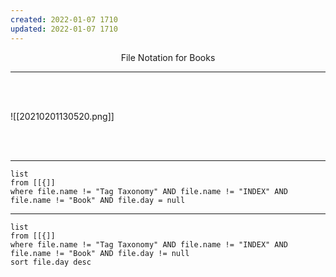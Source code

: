 ```yaml
---
created: 2022-01-07 1710
updated: 2022-01-07 1710
---
```

<center>File Notation for Books</center>

---

<br><br>

![[20210201130520.png]]

<br><br>

---

```dataview
list
from [[{]] 
where file.name != "Tag Taxonomy" AND file.name != "INDEX" AND file.name != "Book" AND file.day = null
```

---

```dataview
list
from [[{]] 
where file.name != "Tag Taxonomy" AND file.name != "INDEX" AND file.name != "Book" AND file.day != null
sort file.day desc
```
